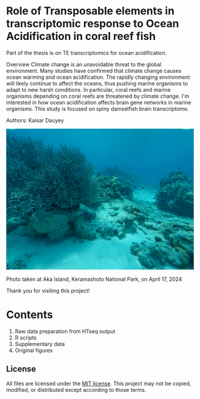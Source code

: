 # Role of Transposable elements in transcriptomic response to Ocean Acidification in coral reef fish
Part of the thesis is on TE transcriptomics for ocean acidification.

Overview
Climate change is an unavoidable threat to the global environment.
Many studies have confirmed that climate change causes ocean warming and ocean acidification. 
The rapidly changing environment will likely continue to affect the oceans, thus pushing marine organisms to adapt to new harsh conditions. 
In particular, coral reefs and marine organisms depending on coral reefs are threatened by climate change.
I'm interested in how ocean acidification affects brain gene networks in marine organisms.
This study is focused on spiny damselfish brain transcriptome.
 
Authors:
Kaisar Dauyey 

![Coral reef snapshot at the Aka island, Kerama National Park](images/coral-aka-kame.png)


Photo taken at Aka Island, Keramashoto National Park, on April 17, 2024

Thank you for visiting this project!

# Contents

1. Raw data preparation from HTseq output
2. R scripts
3. Supplementary data
4. Original figures


## License
All files are licensed under the [MIT license](http://opensource.org/licenses/MIT). This project may not be copied, modified, or distributed except according to those terms.

